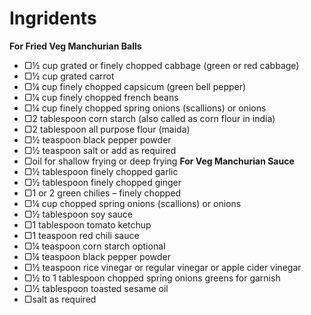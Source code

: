 # Ingridents
**For Fried Veg Manchurian Balls**
* ▢½ cup grated or finely chopped cabbage (green or red cabbage)
* ▢½ cup grated carrot
* ▢¼ cup finely chopped capsicum (green bell pepper)
* ▢¼ cup finely chopped french beans
* ▢¼ cup finely chopped spring onions (scallions) or onions
* ▢2 tablespoon corn starch (also called as corn flour in india)
* ▢2 tablespoon all purpose flour (maida)
* ▢½ teaspoon black pepper powder
* ▢½ teaspoon salt or add as required
* ▢oil for shallow frying or deep frying
**For Veg Manchurian Sauce**
* ▢½ tablespoon finely chopped garlic
* ▢½ tablespoon finely chopped ginger
* ▢1 or 2 green chilies – finely chopped
* ▢¼ cup chopped spring onions (scallions) or onions
* ▢½ tablespoon soy sauce
* ▢1 tablespoon tomato ketchup
* ▢1 teaspoon red chili sauce
* ▢¼ teaspoon corn starch optional
* ▢¼ teaspoon black pepper powder
* ▢½ teaspoon rice vinegar or regular vinegar or apple cider vinegar
* ▢½ to 1 tablespoon chopped spring onions greens for garnish
* ▢½ tablespoon toasted sesame oil
* ▢salt as required
